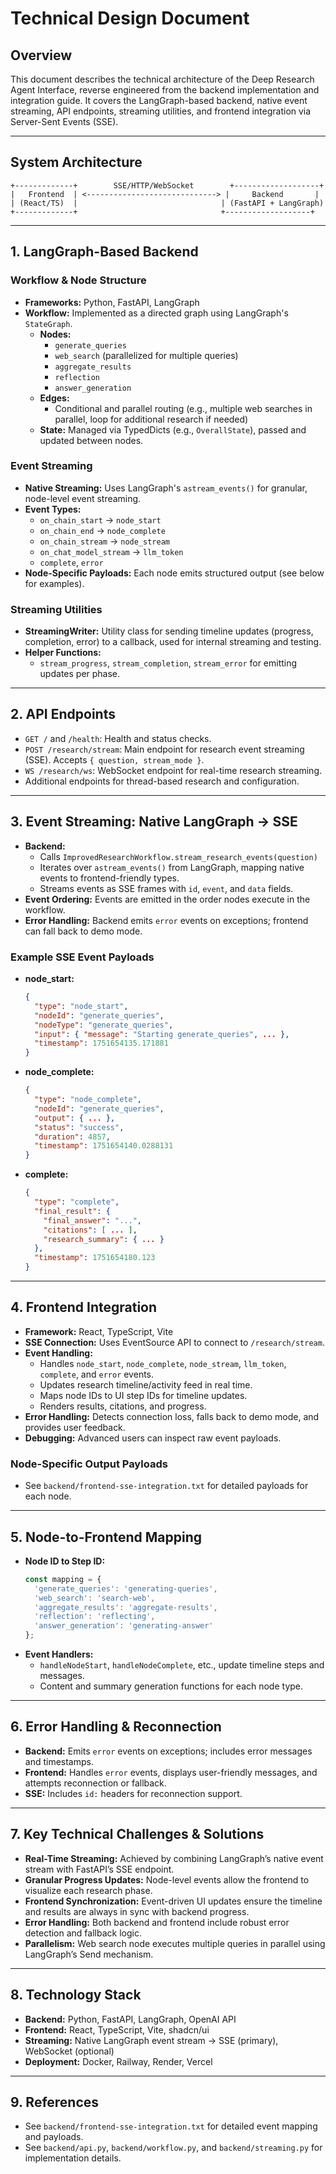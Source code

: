 # Technical Design Document

## Overview
This document describes the technical architecture of the Deep Research Agent Interface, reverse engineered from the backend implementation and integration guide. It covers the LangGraph-based backend, native event streaming, API endpoints, streaming utilities, and frontend integration via Server-Sent Events (SSE).

---

## System Architecture

```
+-------------+        SSE/HTTP/WebSocket        +-------------------+
|   Frontend  | <-----------------------------> |     Backend       |
| (React/TS)  |                                | (FastAPI + LangGraph)
+-------------+                                +-------------------+
```

---

## 1. LangGraph-Based Backend

### Workflow & Node Structure
- **Frameworks:** Python, FastAPI, LangGraph
- **Workflow:** Implemented as a directed graph using LangGraph's `StateGraph`.
    - **Nodes:**
        - `generate_queries`
        - `web_search` (parallelized for multiple queries)
        - `aggregate_results`
        - `reflection`
        - `answer_generation`
    - **Edges:**
        - Conditional and parallel routing (e.g., multiple web searches in parallel, loop for additional research if needed)
    - **State:** Managed via TypedDicts (e.g., `OverallState`), passed and updated between nodes.

### Event Streaming
- **Native Streaming:** Uses LangGraph's `astream_events()` for granular, node-level event streaming.
- **Event Types:**
    - `on_chain_start` → `node_start`
    - `on_chain_end` → `node_complete`
    - `on_chain_stream` → `node_stream`
    - `on_chat_model_stream` → `llm_token`
    - `complete`, `error`
- **Node-Specific Payloads:** Each node emits structured output (see below for examples).

### Streaming Utilities
- **StreamingWriter:** Utility class for sending timeline updates (progress, completion, error) to a callback, used for internal streaming and testing.
- **Helper Functions:**
    - `stream_progress`, `stream_completion`, `stream_error` for emitting updates per phase.

---

## 2. API Endpoints

- `GET /` and `/health`: Health and status checks.
- `POST /research/stream`: Main endpoint for research event streaming (SSE). Accepts `{ question, stream_mode }`.
- `WS /research/ws`: WebSocket endpoint for real-time research streaming.
- Additional endpoints for thread-based research and configuration.

---

## 3. Event Streaming: Native LangGraph → SSE

- **Backend:**
    - Calls `ImprovedResearchWorkflow.stream_research_events(question)`
    - Iterates over `astream_events()` from LangGraph, mapping native events to frontend-friendly types.
    - Streams events as SSE frames with `id`, `event`, and `data` fields.
- **Event Ordering:** Events are emitted in the order nodes execute in the workflow.
- **Error Handling:** Backend emits `error` events on exceptions; frontend can fall back to demo mode.

### Example SSE Event Payloads
- **node_start:**
  ```json
  {
    "type": "node_start",
    "nodeId": "generate_queries",
    "nodeType": "generate_queries",
    "input": { "message": "Starting generate_queries", ... },
    "timestamp": 1751654135.171881
  }
  ```
- **node_complete:**
  ```json
  {
    "type": "node_complete",
    "nodeId": "generate_queries",
    "output": { ... },
    "status": "success",
    "duration": 4857,
    "timestamp": 1751654140.0288131
  }
  ```
- **complete:**
  ```json
  {
    "type": "complete",
    "final_result": {
      "final_answer": "...",
      "citations": [ ... ],
      "research_summary": { ... }
    },
    "timestamp": 1751654180.123
  }
  ```

---

## 4. Frontend Integration

- **Framework:** React, TypeScript, Vite
- **SSE Connection:** Uses EventSource API to connect to `/research/stream`.
- **Event Handling:**
    - Handles `node_start`, `node_complete`, `node_stream`, `llm_token`, `complete`, and `error` events.
    - Updates research timeline/activity feed in real time.
    - Maps node IDs to UI step IDs for timeline updates.
    - Renders results, citations, and progress.
- **Error Handling:** Detects connection loss, falls back to demo mode, and provides user feedback.
- **Debugging:** Advanced users can inspect raw event payloads.

### Node-Specific Output Payloads
- See `backend/frontend-sse-integration.txt` for detailed payloads for each node.

---

## 5. Node-to-Frontend Mapping

- **Node ID to Step ID:**
  ```js
  const mapping = {
    'generate_queries': 'generating-queries',
    'web_search': 'search-web',
    'aggregate_results': 'aggregate-results',
    'reflection': 'reflecting',
    'answer_generation': 'generating-answer'
  };
  ```
- **Event Handlers:**
    - `handleNodeStart`, `handleNodeComplete`, etc., update timeline steps and messages.
    - Content and summary generation functions for each node type.

---

## 6. Error Handling & Reconnection

- **Backend:** Emits `error` events on exceptions; includes error messages and timestamps.
- **Frontend:** Handles `error` events, displays user-friendly messages, and attempts reconnection or fallback.
- **SSE:** Includes `id:` headers for reconnection support.

---

## 7. Key Technical Challenges & Solutions

- **Real-Time Streaming:** Achieved by combining LangGraph’s native event stream with FastAPI’s SSE endpoint.
- **Granular Progress Updates:** Node-level events allow the frontend to visualize each research phase.
- **Frontend Synchronization:** Event-driven UI updates ensure the timeline and results are always in sync with backend progress.
- **Error Handling:** Both backend and frontend include robust error detection and fallback logic.
- **Parallelism:** Web search node executes multiple queries in parallel using LangGraph’s Send mechanism.

---

## 8. Technology Stack

- **Backend:** Python, FastAPI, LangGraph, OpenAI API
- **Frontend:** React, TypeScript, Vite, shadcn/ui
- **Streaming:** Native LangGraph event stream → SSE (primary), WebSocket (optional)
- **Deployment:** Docker, Railway, Render, Vercel

---

## 9. References

- See `backend/frontend-sse-integration.txt` for detailed event mapping and payloads.
- See `backend/api.py`, `backend/workflow.py`, and `backend/streaming.py` for implementation details. 